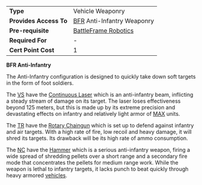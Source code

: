 |                        |                                                                   |
| ---------------------- | ----------------------------------------------------------------- |
| **Type**               | Vehicle Weaponry                                                  |
| **Provides Access To** | [BFR](../vehicles/BattleFrame_Robotics.md) Anti-Infantry Weaponry |
| **Pre-requisite**      | [BattleFrame Robotics](../vehicles/BattleFrame_Robotics.md)       |
| **Required For**       | \-                                                                |
| **Cert Point Cost**    | 1                                                                 |

**BFR Anti-Infantry**

The Anti-Infantry configuration is designed to quickly take down soft
targets in the form of foot soldiers.

The [VS](../etc/Vanu_Sovereignty.md) have the [Continuous
Laser](../weapons/Continuous_Laser.md) which is an anti-infantry beam,
inflicting a steady stream of damage on its target. The laser loses
effectiveness beyond 125 meters, but this is made up by its extreme
precision and devastating effects on infantry and relatively light armor
of [MAX](../items/Mechanized_Assault_Exo-Suit.md) units.

The [TR](../etc/Terran_Republic.md) have the [Rotary
Chaingun](../items/Rotary_Chaingun.md) which is set up to defend against
infantry and air targets. With a high rate of fire, low recoil and heavy
damage, it will shred its targets. Its drawback will be its high rate of
ammo consumption.

The [NC](../etc/New_Conglomerate.md) have the [Hammer](../items/Hammer.md) which is a
serious anti-infantry weapon, firing a wide spread of shredding pellets
over a short range and a secondary fire mode that concentrates the
pellets for medium range work. While the weapon is lethal to infantry
targets, it lacks punch to beat quickly through heavy armored
[vehicles](../vehicles/Vehicle.md).

<!--[Category:Certification](../Category:Certification.md)-->

